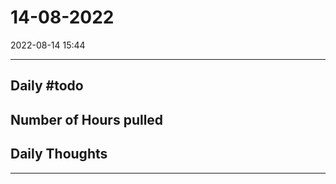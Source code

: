 # 14-08-2022
2022-08-14 15:44

---


## Daily #todo 

## Number of Hours pulled 

## Daily Thoughts




--- 
